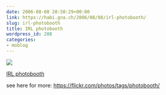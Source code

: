 ```yaml
---
date: 2006-08-08 20:50:29+00:00
link: https://habi.gna.ch/2006/08/08/irl-photobooth/
slug: irl-photobooth
title: IRL photobooth
wordpress_id: 208
categories:
- moblog
---
```



 [![](https://static.flickr.com/87/210364573_39a0be5c75_m.jpg)](https://www.flickr.com/photos/habi/210364573/)
   

 
  [IRL photobooth](https://www.flickr.com/photos/habi/210364573/)
    

 



see here for more: https://flickr.com/photos/tags/photobooth/
  

